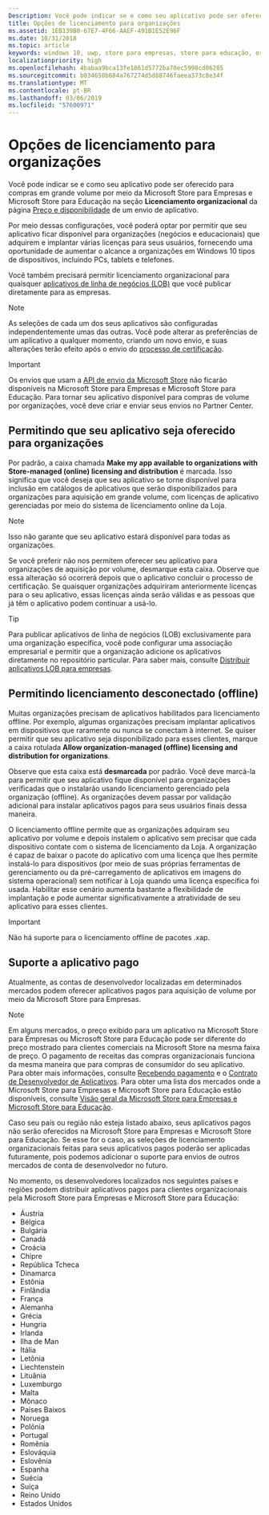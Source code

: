 ```yaml
---
Description: Você pode indicar se e como seu aplicativo pode ser oferecido para compras em grande volume por meio da Microsoft Store para Empresas e Microsoft Store para Educação na seção Licenciamento organizacional de um envio de aplicativo.
title: Opções de licenciamento para organizações
ms.assetid: 1EB139B0-67E7-4F66-AAEF-491B1E52E96F
ms.date: 10/31/2018
ms.topic: article
keywords: windows 10, uwp, store para empresas, store para educação, organizacional, licenciamento por volume, empresa, store educacional, store empresarial, compra em volume, massa
localizationpriority: high
ms.openlocfilehash: 4babaa9bca13fe1861d5772ba70ec5998cd06285
ms.sourcegitcommit: b034650b684a767274d5d88746faeea373c8e34f
ms.translationtype: MT
ms.contentlocale: pt-BR
ms.lasthandoff: 03/06/2019
ms.locfileid: "57600971"
---
```

# <a name="organizational-licensing-options"></a>Opções de licenciamento para organizações


Você pode indicar se e como seu aplicativo pode ser oferecido para compras em grande volume por meio da Microsoft Store para Empresas e Microsoft Store para Educação na seção **Licenciamento organizacional** da página [Preço e disponibilidade](set-app-pricing-and-availability.md#organizational-licensing) de um envio de aplicativo.

Por meio dessas configurações, você poderá optar por permitir que seu aplicativo ficar disponível para organizações (negócios e educacionais) que adquirem e implantar várias licenças para seus usuários, fornecendo uma oportunidade de aumentar o alcance a organizações em Windows 10 tipos de dispositivos, incluindo PCs, tablets e telefones.

Você também precisará permitir licenciamento organizacional para quaisquer [aplicativos de linha de negócios (LOB)](distribute-lob-apps-to-enterprises.md) que você publicar diretamente para as empresas.

> [!NOTE]
> As seleções de cada um dos seus aplicativos são configuradas independentemente umas das outras. Você pode alterar as preferências de um aplicativo a qualquer momento, criando um novo envio, e suas alterações terão efeito após o envio do [processo de certificação](the-app-certification-process.md).

> [!IMPORTANT]
> Os envios que usam a [API de envio da Microsoft Store](../monetize/create-and-manage-submissions-using-windows-store-services.md) não ficarão disponíveis na Microsoft Store para Empresas e Microsoft Store para Educação. Para tornar seu aplicativo disponível para compras de volume por organizações, você deve criar e enviar seus envios no Partner Center.


## <a name="allowing-your-app-to-be-offered-to-organizations"></a>Permitindo que seu aplicativo seja oferecido para organizações

Por padrão, a caixa chamada **Make my app available to organizations with Store-managed (online) licensing and distribution** é marcada. Isso significa que você deseja que seu aplicativo se torne disponível para inclusão em catálogos de aplicativos que serão disponibilizados para organizações para aquisição em grande volume, com licenças de aplicativo gerenciadas por meio do sistema de licenciamento online da Loja.

> [!NOTE]
> Isso não garante que seu aplicativo estará disponível para todas as organizações.

Se você preferir não nos permitem oferecer seu aplicativo para organizações de aquisição por volume, desmarque esta caixa. Observe que essa alteração só ocorrerá depois que o aplicativo concluir o processo de certificação. Se quaisquer organizações adquiriram anteriormente licenças para o seu aplicativo, essas licenças ainda serão válidas e as pessoas que já têm o aplicativo podem continuar a usá-lo.

> [!TIP]
> Para publicar aplicativos de linha de negócios (LOB) exclusivamente para uma organização específica, você pode configurar uma associação empresarial e permitir que a organização adicione os aplicativos diretamente no repositório particular. Para saber mais, consulte [Distribuir aplicativos LOB para empresas](distribute-lob-apps-to-enterprises.md).


## <a name="allowing-disconnected-offline-licensing"></a>Permitindo licenciamento desconectado (offline)

Muitas organizações precisam de aplicativos habilitados para licenciamento offline. Por exemplo, algumas organizações precisam implantar aplicativos em dispositivos que raramente ou nunca se conectam à internet. Se quiser permitir que seu aplicativo seja disponibilizado para esses clientes, marque a caixa rotulada **Allow organization-managed (offline) licensing and distribution for organizations**.

Observe que esta caixa está **desmarcada** por padrão. Você deve marcá-la para permitir que seu aplicativo fique disponível para organizações verificadas que o instalarão usando licenciamento gerenciado pela organização (offline). As organizações devem passar por validação adicional para instalar aplicativos pagos para seus usuários finais dessa maneira.

O licenciamento offline permite que as organizações adquiram seu aplicativo por volume e depois instalem o aplicativo sem precisar que cada dispositivo contate com o sistema de licenciamento da Loja. A organização é capaz de baixar o pacote do aplicativo com uma licença que lhes permite instalá-lo para dispositivos (por meio de suas próprias ferramentas de gerenciamento ou da pré-carregamento de aplicativos em imagens do sistema operacional) sem notificar à Loja quando uma licença específica foi usada. Habilitar esse cenário aumenta bastante a flexibilidade de implantação e pode aumentar significativamente a atratividade de seu aplicativo para esses clientes.

> [!IMPORTANT]
> Não há suporte para o licenciamento offline de pacotes .xap.

 
## <a name="paid-app-support"></a>Suporte a aplicativo pago

Atualmente, as contas de desenvolvedor localizadas em determinados mercados podem oferecer aplicativos pagos para aquisição de volume por meio da Microsoft Store para Empresas. 

> [!NOTE]
> Em alguns mercados, o preço exibido para um aplicativo na Microsoft Store para Empresas ou Microsoft Store para Educação pode ser diferente do preço mostrado para clientes comerciais na Microsoft Store na mesma faixa de preço. O pagamento de receitas das compras organizacionais funciona da mesma maneira que para compras de consumidor do seu aplicativo. Para obter mais informações, consulte [Recebendo pagamento](getting-paid-apps.md) e o [Contrato de Desenvolvedor de Aplicativos](https://docs.microsoft.com/legal/windows/agreements/app-developer-agreement). Para obter uma lista dos mercados onde a Microsoft Store para Empresas e Microsoft Store para Educação estão disponíveis, consulte [Visão geral da Microsoft Store para Empresas e Microsoft Store para Educação](https://technet.microsoft.com/itpro/windows/manage/windows-store-for-business-overview#supported-markets).

Caso seu país ou região não esteja listado abaixo, seus aplicativos pagos não serão oferecidos na Microsoft Store para Empresas e Microsoft Store para Educação. Se esse for o caso, as seleções de licenciamento organizacionais feitas para seus aplicativos pagos poderão ser aplicadas futuramente, pois podemos adicionar o suporte para envios de outros mercados de conta de desenvolvedor no futuro.

No momento, os desenvolvedores localizados nos seguintes países e regiões podem distribuir aplicativos pagos para clientes organizacionais pela Microsoft Store para Empresas e Microsoft Store para Educação:

- Áustria
- Bélgica
- Bulgária
- Canadá
- Croácia
- Chipre
- República Tcheca
- Dinamarca
- Estônia
- Finlândia
- França
- Alemanha
- Grécia
- Hungria
- Irlanda
- Ilha de Man
- Itália
- Letônia
- Liechtenstein
- Lituânia
- Luxemburgo
- Malta
- Mônaco
- Países Baixos
- Noruega
- Polônia
- Portugal
- Romênia
- Eslováquia
- Eslovênia
- Espanha
- Suécia
- Suíça
- Reino Unido
- Estados Unidos
